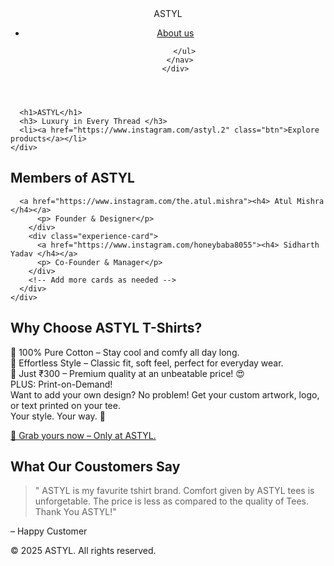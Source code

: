 <!DOCTYPE html>
<html lang="en">
<head>
  <meta charset="UTF-8" />
  <meta name="viewport" content="width=device-width, initial-scale=1.0"/>
  <title> Atul Mishra </title>
  <link rel="stylesheet" href="style.css" />
</head>
<body>


  <!-- Header / Navbar -->
  <header class="navbar">
    <div class="container">
      <div class="logo"> ASTYL </div> 
      <nav>
        <ul class="nav-links">
    <li><a href="about.html">About us</a></li>

      
        </ul>
      </nav>
    </div>
  </header>

  <!-- Hero Section -->
  <section class="hero">
    <div class="hero-content">
  
      <h1>ASTYL</h1>
      <h3> Luxury in Every Thread </h3>
      <li><a href="https://www.instagram.com/astyl.2" class="btn">Explore products</a></li>
    </div>
  </section>

  <!-- Experiences Section -->
  <section class="experiences">
    <div class="container">
      <h2>Members of ASTYL</h2>
      <div class="experience-grid">
        <div class="experience-card">
          
      <a href="https://www.instagram.com/the.atul.mishra"><h4> Atul Mishra </h4></a>
          <p> Founder & Designer</p>
        </div>
        <div class="experience-card">
          <a href="https://www.instagram.com/honeybaba8055"><h4> Sidharth Yadav </h4></a>
          <p> Co-Founder & Manager</p>
        </div>
        <!-- Add more cards as needed -->
      </div>
    </div>
  </section>

  <!-- About Section -->
  <section class="about">
    <div class="container">
      <h2>Why Choose ASTYL T-Shirts?</h2>
<div> <p1>🌿 100% Pure Cotton – Stay cool and comfy all day long.</p1></div>

<div> <p2>🧥 Effortless Style – Classic fit, soft feel, perfect for everyday wear.</p2></div>

<div><p3>💸 Just ₹300 – Premium quality at an unbeatable price! 😍</p3>
</div>
<div><p4>PLUS: Print-on-Demand! </p4>
<div></div><p5>Want to add your own design? No problem! Get your custom artwork, logo, or text printed on your tee.</p5> </div>
<div> <p4>Your style. Your way. 💯</p4><div>

<a href="https://www.instagram.com/astyl.2" class="btn">🛒 Grab yours now – Only at ASTYL.</a></p>
    </div>
  </section>

  <!-- Testimonials -->
  <section class="testimonials">
    <div class="container">
      <h2>What Our Coustomers Say</h2>
      <blockquote>
        " ASTYL is my favurite tshirt brand. Comfort given by ASTYL tees is unforgetable. The price is less as compared to the quality of Tees. Thank You ASTYL!"
      </blockquote>
      <p>– Happy Customer</p>
    </div>
  </section>

  <!-- Footer -->
  <footer>
    <div class="container">
      <p>&copy; 2025 ASTYL. All rights reserved.</p>
    </div>
  </footer>
</body>
</html>
